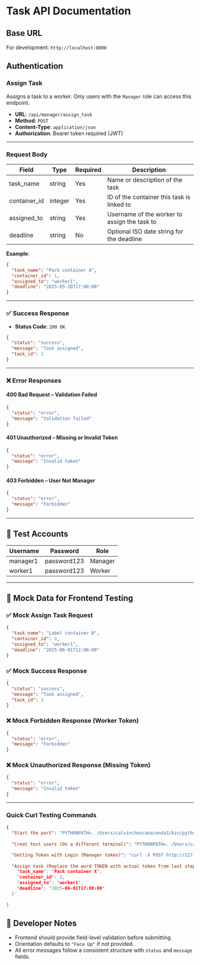 # Task API Documentation

## Base URL

For development: `http://localhost:8000`

## Authentication

### Assign Task

Assigns a task to a worker. Only users with the `Manager` role can access this endpoint.

- **URL**: `/api/manager/assign_task`
- **Method**: `POST`
- **Content-Type**: `application/json`
- **Authorization**: Bearer token required (JWT)

---

### Request Body

| Field        | Type     | Required | Description                                 |
|--------------|----------|----------|---------------------------------------------|
| task_name    | string   | Yes      | Name or description of the task             |
| container_id | integer  | Yes      | ID of the container this task is linked to  |
| assigned_to  | string   | Yes      | Username of the worker to assign the task to |
| deadline     | string   | No       | Optional ISO date string for the deadline   |

**Example**:
```json
{
  "task_name": "Pack container A",
  "container_id": 1,
  "assigned_to": "worker1",
  "deadline": "2025-05-20T17:00:00"
}
```

---

### ✅ Success Response

- **Status Code**: `200 OK`

```json
{
  "status": "success",
  "message": "Task assigned",
  "task_id": 1
}
```

---

### ❌ Error Responses

#### 400 Bad Request – Validation Failed

```json
{
  "status": "error",
  "message": "Validation failed"
}
```

#### 401 Unauthorized – Missing or Invalid Token

```json
{
  "status": "error",
  "message": "Invalid token"
}
```

#### 403 Forbidden – User Not Manager

```json
{
  "status": "error",
  "message": "Forbidden"
}
```

---

## 🧪 Test Accounts

| Username  | Password     | Role    |
|-----------|--------------|---------|
| manager1  | password123  | Manager |
| worker1   | password123  | Worker  |

---

## 🧰 Mock Data for Frontend Testing

### ✅ Mock Assign Task Request

```json
{
  "task_name": "Label container B",
  "container_id": 2,
  "assigned_to": "worker1",
  "deadline": "2025-06-01T12:00:00"
}
```

### ✅ Mock Success Response

```json
{
  "status": "success",
  "message": "Task assigned",
  "task_id": 3
}
```

### ❌ Mock Forbidden Response (Worker Token)

```json
{
  "status": "error",
  "message": "Forbidden"
}
```

### ❌ Mock Unauthorized Response (Missing Token)

```json
{
  "status": "error",
  "message": "Invalid token"
}
```

---

### Quick Curl Testing Commands

```json
{
  "Start the port": "PYTHONPATH=. /Users/calvinchen/anaconda3/bin/python backend/wsgi.py",
  
  "Creat test users (On a different terminal)": "PYTHONPATH=. /Users/calvinchen/anaconda3/bin/python backend/create_test_users.py",

  "Getting Token with Login (Manager token)": "curl -X POST http://127.0.0.1:8000/api/auth/token   -H "Content-Type: application/json"   -d '{"username": "manager1", "password": "password123", "role": "Manager"}'",
  
  "Assign task (Replace the word TOKEN with actual token from last step)": "curl -X POST http://127.0.0.1:8000/api/manager/assign_task   -H "Authorization: Bearer eyJhbGciOiJIUzI1NiIsInR5cCI6IkpXVCJ9.eyJzdWIiOiJtYW5hZ2VyMSIsInJvbGUiOiJNYW5hZ2VyIiwiZXhwIjoxNzQ3NjUzNzk4fQ.cvMAjHZPl8biaRo03ZCvoKd46ExacgLQS_tqU-5Axfc"   -H "Content-Type: application/json"   -d '{
    "task_name": "Pack container X",
    "container_id": 1,
    "assigned_to": "worker1",
    "deadline": "2025-06-01T17:00:00"
  }'

}
```
## 🧠 Developer Notes

- Frontend should provide field-level validation before submitting.
- Orientation defaults to `"Face Up"` if not provided.
- All error messages follow a consistent structure with `status` and `message` fields.
